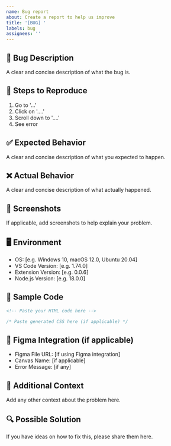 ```yaml
---
name: Bug report
about: Create a report to help us improve
title: '[BUG] '
labels: bug
assignees: ''
---
```


## 🐛 Bug Description
A clear and concise description of what the bug is.

## 🔄 Steps to Reproduce
1. Go to '...'
2. Click on '....'
3. Scroll down to '....'
4. See error

## ✅ Expected Behavior
A clear and concise description of what you expected to happen.

## ❌ Actual Behavior
A clear and concise description of what actually happened.

## 📸 Screenshots
If applicable, add screenshots to help explain your problem.

## 🖥️ Environment
- OS: [e.g. Windows 10, macOS 12.0, Ubuntu 20.04]
- VS Code Version: [e.g. 1.74.0]
- Extension Version: [e.g. 0.0.6]
- Node.js Version: [e.g. 18.0.0]

## 📄 Sample Code
```html
<!-- Paste your HTML code here -->
```

```css
/* Paste generated CSS here (if applicable) */
```

## 🔗 Figma Integration (if applicable)
- Figma File URL: [if using Figma integration]
- Canvas Name: [if applicable]
- Error Message: [if any]

## 📝 Additional Context
Add any other context about the problem here.

## 🔍 Possible Solution
If you have ideas on how to fix this, please share them here.